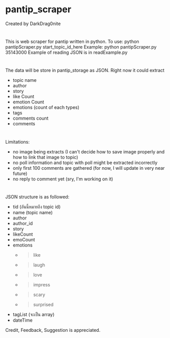 # pantip_scraper
Created by DarkDrag0nite

#

This is web scraper for pantip written in python.
To use:
python pantipScraper.py start_topic_id_here
Example:
python pantipScraper.py 35143000
Example of reading JSON is in readExample.py

#

The data will be store in pantip_storage as JSON.
Right now it could extract
- topic name
- author
- story
- like Count
- emotion Count
- emotions (count of each types)
- tags
- comments count
- comments

#

Limitations:
- no image being extracts (I can't decide how to save image properly and how to link that image to topic)
- no poll information and topic with poll might be extracted incorrectly
- only first 100 comments are gathered (for now, I will update in very near future)
- no reply to comment yet (sry, I'm working on it)

#

JSON structure is as followed:
- tid (อันนี้หมายถึง topic id)
- name (topic name)
- author
- author_id
- story
- likeCount
- emoCount
- emotions
  - > like
  - >	laugh
  - > love
  - > impress
  - > scary
  - > surprised
- tagList (จะเป็น array)
- dateTime

Credit, Feedback, Suggestion is appreciated.
